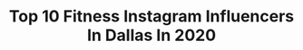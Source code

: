 ---
title: Top 10 Fitness Instagram Influencers In Dallas In 2020
description: >-
  Find top fitness Instagram influencers in Dallas in 2020. Most popular hashtags: #dallas #liketkit #fitness #thelukeforce.
platform: Instagram
profiles:
  - username: "fashionablylateboymom"
    fullname: >-
      Letty Long | DFW Influencer
    location: "United States"
    followers: 17541
    engagement: 149
    commentsToLikes: 0.538369
    avatar: "https://scontent-lhr8-1.cdninstagram.com/v/t51.2885-19/s320x320/74665256_563532494395603_7675504800204587008_n.jpg?_nc_ht=scontent-lhr8-1.cdninstagram.com&_nc_ohc=OTnvABQJIjoAX_lCwVe&oh=c1ac785d8c0287182d2710b871ae7858&oe=5EBA0710"
    verified: false
    hashtags: "#stayathome, #stayin, #jeans, #dailywear"
  - username: "thelukeforce"
    fullname: >-
      Luke Gervais
    location: "United States"
    followers: 30386
    engagement: 157
    commentsToLikes: 0.075042
    avatar: "https://scontent-lhr8-1.cdninstagram.com/v/t51.2885-19/s320x320/90088766_543204559657698_1325524587986812928_n.jpg?_nc_ht=scontent-lhr8-1.cdninstagram.com&_nc_ohc=1dK2s0pWU3oAX-dG4b0&oh=8fef3f3e9fb336f306a76de3d9ecd89f&oe=5EBC37CE"
    verified: false
    hashtags: "#letsgrow, #commercial, #life, #alwaysbringtheenergy"
  - username: "darrenwoodson28"
    fullname: >-
      Darren Woodson
    location: "United States"
    followers: 32502
    engagement: 191
    commentsToLikes: 0.045292
    avatar: "https://scontent-lhr8-1.cdninstagram.com/v/t51.2885-19/s320x320/15535479_1290848807646542_2865933059876716544_a.jpg?_nc_ht=scontent-lhr8-1.cdninstagram.com&_nc_ohc=6J3uw9d2Me4AX_4_rlg&oh=0846bb7ba8cc2e410735139b296413d4&oe=5EBB94A7"
    verified: true
    hashtags: "#40under40, #interiordesigner, #podcastsofinstagram, #jerryjones"
  - username: "aleahstander"
    fullname: >-
      Aleah Stander | Fitness Expert
    location: "United States"
    followers: 17464
    engagement: 316
    commentsToLikes: 0.089319
    avatar: "https://instagram.fmkz1-1.fna.fbcdn.net/v/t51.2885-19/s320x320/81490163_3118075624893202_3813022040688951296_n.jpg?_nc_ht=instagram.fmkz1-1.fna.fbcdn.net&_nc_ohc=BZPRQb7z5gwAX_aQHHZ&oh=cf952c2e2f85c9b0dca06870fb76995f&oe=5EA70F19"
    verified: false
    hashtags: "#liketkit, #ltkfit, #ad, #ltkunder50"
  - username: "itsjessicaacy"
    fullname: >-
      Jessica Acy
    location: "United States"
    followers: 8807
    engagement: 1211
    commentsToLikes: 0.048273
    avatar: "https://scontent-lht6-1.cdninstagram.com/v/t51.2885-19/s320x320/53435584_761851344201028_551780560255582208_n.jpg?_nc_ht=scontent-lht6-1.cdninstagram.com&_nc_ohc=888DU9jEoT8AX9pH9VA&oh=23ba2cae8c395bd60dbd85f9d6a1c0be&oe=5EBAE27B"
    verified: false
    hashtags: "#therona, #travel, #ad, #volitionbeauty"
  - username: "justbrandi_"
    fullname: >-
      Brandi🌿JustBrandi
    location: "United States"
    followers: 100334
    engagement: 174
    commentsToLikes: 0.046195
    avatar: "https://scontent-lhr8-1.cdninstagram.com/v/t51.2885-19/s320x320/80711368_599518774234917_7733464125438689280_n.jpg?_nc_ht=scontent-lhr8-1.cdninstagram.com&_nc_ohc=TYsGjpwllWAAX-Tzinj&oh=ba02460ba0d79e6551b227edc2e7d99e&oe=5EBA1A85"
    verified: false
    hashtags: "#psyourteachercussesalittle, #aussiesofinstagram, #aussiesdoingthings, #miniatureaustralianshepherd"
  - username: "vkbelikovaa"
    fullname: >-
      Vkbelikova_
    location: "United States"
    followers: 214870
    engagement: 147
    commentsToLikes: 0.050260
    avatar: "https://scontent-lhr8-1.cdninstagram.com/v/t51.2885-19/s320x320/87824623_2690974457801272_3493272063488032768_n.jpg?_nc_ht=scontent-lhr8-1.cdninstagram.com&_nc_ohc=NlbwNXoup8QAX_wZsMR&oh=caaefbe2cc1aa01890da1e122d52dd60&oe=5EB96FE6"
    verified: false
    hashtags: ""
  - username: "antoine_howard"
    fullname: >-
      Antoine Howard
    location: "United States"
    followers: 5983
    engagement: 511
    commentsToLikes: 0.068479
    avatar: "https://scontent-lhr8-1.cdninstagram.com/v/t51.2885-19/s320x320/72105815_894026200976863_7765172644919377920_n.jpg?_nc_ht=scontent-lhr8-1.cdninstagram.com&_nc_ohc=qBS1WjGzTXgAX8zlziA&oh=85ab099e056a16c76766d9a6bc410732&oe=5EBB900A"
    verified: false
    hashtags: "#justavessel, #lift, #liketkit, #ltkmens"
  - username: "thedessisykes"
    fullname: >-
      Dessi Sykes 🌹 🧿
    location: "United States"
    followers: 10306
    engagement: 1223
    commentsToLikes: 0.044953
    avatar: "https://scontent-ams4-1.cdninstagram.com/v/t51.2885-19/s320x320/91492826_2479133962337827_2295576851965280256_n.jpg?_nc_ht=scontent-ams4-1.cdninstagram.com&_nc_ohc=4DDXDfG1nmsAX9C3-d7&oh=e5faed46d3480667980f7b6a6d3e8689&oe=5EB8F984"
    verified: false
    hashtags: "#headshots, #melaninpoppin, #fitnessmotivation, #yesiknowmynailisbroken"
  - username: "thefitdapperneur"
    fullname: >-
      KFudge
    location: "United States"
    followers: 22020
    engagement: 602
    commentsToLikes: 0.029950
    avatar: "https://scontent-lhr8-1.cdninstagram.com/v/t51.2885-19/s320x320/81765146_519380742015603_7535719330005123072_n.jpg?_nc_ht=scontent-lhr8-1.cdninstagram.com&_nc_ohc=uIj4FHscSVUAX8MeYuI&oh=3ebf77d1050a30ce1e37f9f37d1d0dab&oe=5EB9845B"
    verified: false
    hashtags: "#sharkclubusaplanotx, #blackmenwithstyle, #theinfluencer, #seemonterey"
---